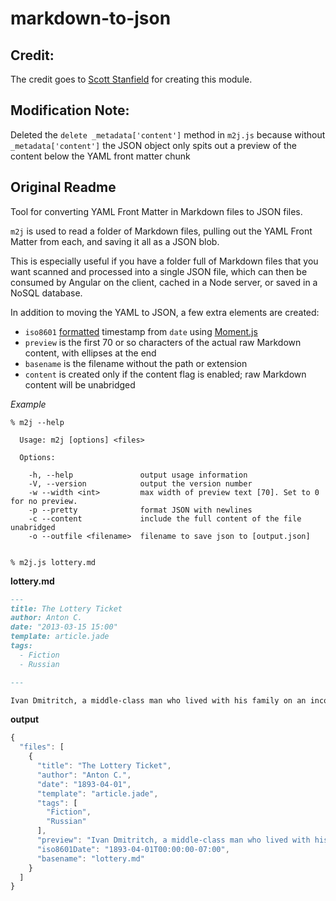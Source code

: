 # markdown-to-json

## Credit:
The credit goes to [Scott Stanfield](https://github.com/scottstanfield) for creating this module.

## Modification Note:
Deleted the `delete _metadata['content']` method in `m2j.js` because
without `_metadata['content']` the JSON object only spits out a preview
of the content below the YAML front matter chunk

## Original Readme

Tool for converting YAML Front Matter in Markdown files to JSON files.

`m2j` is used to read a folder of Markdown files, pulling out the YAML
Front Matter from each, and saving it all as a JSON blob.

This is especially useful if you have a folder full of Markdown files
that you want scanned and processed into a single JSON file, which can
then be consumed by Angular on the client, cached in a Node server, or
saved in a NoSQL database.

In addition to moving the YAML to JSON, a few extra elements are created:

-  `iso8601` [formatted][1] timestamp from `date` using [Moment.js][2]
-  `preview` is the first 70 or so characters of the actual raw Markdown content, with ellipses at the end
-  `basename` is the filename without the path or extension
-  `content` is created only if the content flag is enabled; raw Markdown content will be unabridged

_Example_

```
% m2j --help

  Usage: m2j [options] <files>

  Options:

    -h, --help               output usage information
    -V, --version            output the version number
    -w --width <int>         max width of preview text [70]. Set to 0 for no preview.
    -p --pretty              format JSON with newlines
    -c --content             include the full content of the file unabridged
    -o --outfile <filename>  filename to save json to [output.json]


% m2j.js lottery.md
```

**lottery.md**

```md
---
title: The Lottery Ticket
author: Anton C.
date: "2013-03-15 15:00"
template: article.jade
tags:
  - Fiction
  - Russian

---

Ivan Dmitritch, a middle-class man who lived with his family on an income of twelve hundred a year and was very well satisfied with his lot, sat down on the sofa after supper and began reading the newspaper.

```

**output**

```js
{
  "files": [
    {
      "title": "The Lottery Ticket",
      "author": "Anton C.",
      "date": "1893-04-01",
      "template": "article.jade",
      "tags": [
        "Fiction",
        "Russian"
      ],
      "preview": "Ivan Dmitritch, a middle-class man who lived with his family on an …",
      "iso8601Date": "1893-04-01T00:00:00-07:00",
      "basename": "lottery.md"
    }
  ]
}
```


[1]: https://en.wikipedia.org/wiki/ISO_8601
[2]: http://momentjs.com/docs/#/parsing/string/
